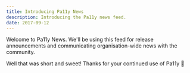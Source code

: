```yaml
---
title: Introducing Pa11y News
description: Introducing the Pa11y news feed.
date: 2017-09-12
---
```


Welcome to Pa11y News. We'll be using this feed for release announcements and communicating organisation-wide news with the community.

Well that was short and sweet! Thanks for your continued use of Pa11y :tada:
